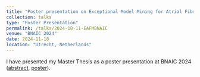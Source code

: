 ```yaml
---
title: "Poster presentation on Exceptional Model Mining for Atrial Fibrillation characterization"
collection: talks
type: "Poster Presentation"
permalink: /talks/2024-18-11-EAFMBNAIC
venue: "BNAIC 2024"
date: 2024-11-18
location: "Utrecht, Netherlands"
---
```


I have presented my Master Thesis as a poster presentation at BNAIC 2024 ([abstract](https://liekevandenbiggelaar.github.io/files/BNAIC2024Abstract.pdf), [poster](https://liekevandenbiggelaar.github.io/files/BNAIC2024Poster.pdf)).
